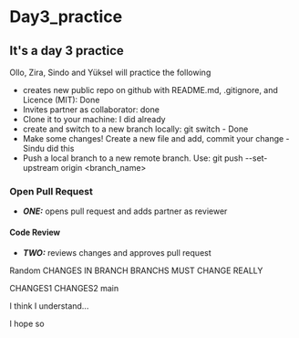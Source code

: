 # Day3_practice
## It's a day 3 practice 

Ollo, Zira, Sindo and Yüksel will practice the following 
* creates new public repo on github with README.md, .gitignore, and Licence (MIT): Done
*  Invites partner as collaborator: done
*   Clone it to your machine: I did already 
*   create and switch to a new branch locally: git switch - Done 
*   Make some changes! Create a new file and add, commit your change - Sindu did this 
*   Push a local branch to a new remote branch. Use: git push --set-upstream origin <branch_name>

### Open Pull Request
- ***ONE:*** opens pull request and adds partner as reviewer
#### Code Review
- ***TWO:*** reviews changes and approves pull request

 Random
CHANGES IN BRANCH
BRANCHS MUST CHANGE
REALLY

CHANGES1 
CHANGES2
main

I think I understand...

I hope so